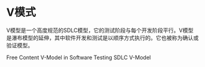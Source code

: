 # V模式

V模型是一个高度规范的SDLC模型，它的测试阶段与每个开发阶段平行。V模型是瀑布模型的延伸，其中软件开发和测试是以顺序方式执行的。它也被称为确认或验证模型。


<ResourceGroupTitle>Free Content</ResourceGroupTitle>
<BadgeLink colorScheme='yellow' badgeText='Read' href='https://www.guru99.com/v-model-software-testing.html'>V-Model in Software Testing</BadgeLink>
<BadgeLink colorScheme='yellow' badgeText='Read' href='https://www.geeksforgeeks.org/software-engineering-sdlc-v-model/'>SDLC V-Model</BadgeLink>
